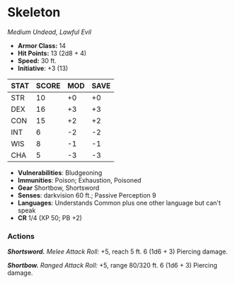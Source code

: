 # Skeleton

*Medium Undead, Lawful Evil*

- **Armor Class:** 14
- **Hit Points:** 13 (2d8 + 4)
- **Speed:** 30 ft.
- **Initiative**: +3 (13)

|STAT|SCORE|MOD|SAVE|
| --- | --- | --- | ---- |
| STR | 10 | +0 | +0 |
| DEX | 16 | +3 | +3 |
| CON | 15 | +2 | +2 |
| INT | 6 | -2 | -2 |
| WIS | 8 | -1 | -1 |
| CHA | 5 | -3 | -3 |

- **Vulnerabilities**: Bludgeoning
- **Immunities**: Poison; Exhaustion, Poisoned
- **Gear** Shortbow, Shortsword
- **Senses**: darkvision 60 ft.; Passive Perception 9
- **Languages**: Understands Common plus one other language but can't speak
- **CR** 1/4 (XP 50; PB +2)

### Actions

***Shortsword.*** *Melee Attack Roll:* +5, reach 5 ft. 6 (1d6 + 3) Piercing damage.

***Shortbow.*** *Ranged Attack Roll:* +5, range 80/320 ft. 6 (1d6 + 3) Piercing damage.
